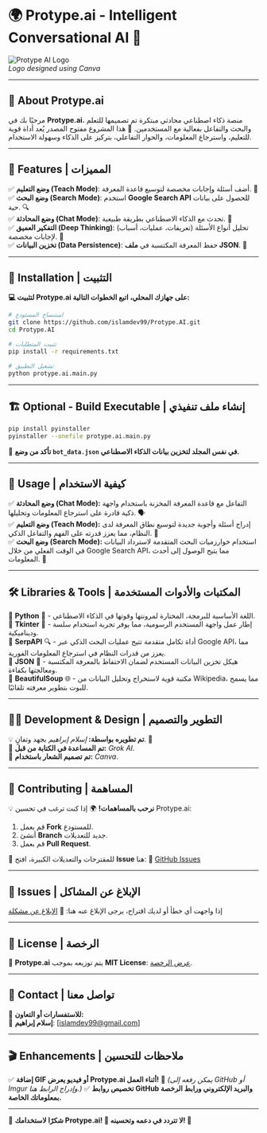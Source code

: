 # 🌍 **Protype.ai - Intelligent Conversational AI** 🤖

![Protype AI Logo](https://your-logo-link-here.com)  
*Logo designed using Canva*

---

## 📌 **About Protype.ai**
مرحبًا بك في **Protype.ai**، منصة ذكاء اصطناعي محادثي مبتكرة تم تصميمها للتعلم والبحث والتفاعل بفعالية مع المستخدمين. 🚀
هذا المشروع مفتوح المصدر يُعد أداة قوية للتعليم، واسترجاع المعلومات، والحوار التفاعلي، بتركيز على الذكاء وسهولة الاستخدام.

---

## 🌟 **Features | المميزات**
✅ **وضع التعليم (Teach Mode)**: أضف أسئلة وإجابات مخصصة لتوسيع قاعدة المعرفة. 🧠  
✅ **وضع البحث (Search Mode)**: استخدم **Google Search API** للحصول على بيانات حية. 🔍  
✅ **وضع المحادثة (Chat Mode)**: تحدث مع الذكاء الاصطناعي بطريقة طبيعية. 💬  
✅ **التفكير العميق (Deep Thinking)**: تحليل أنواع الأسئلة (تعريفات، عمليات، أسباب) لإجابات مخصصة. 🤔  
✅ **تخزين البيانات (Data Persistence)**: حفظ المعرفة المكتسبة في **ملف JSON**. 📂  

---

## 🔧 **Installation | التثبيت**

**💻 لتثبيت Protype.ai على جهازك المحلي، اتبع الخطوات التالية:**
```bash
# استنساخ المستودع
git clone https://github.com/islamdev99/Protype.AI.git
cd Protype.AI

# تثبيت المتطلبات
pip install -r requirements.txt

# تشغيل التطبيق
python protype.ai.main.py
```

---

## 🏗 **Optional - Build Executable | إنشاء ملف تنفيذي**

```bash
pip install pyinstaller
pyinstaller --onefile protype.ai.main.py
```
📌 **تأكد من وضع `bot_data.json` في نفس المجلد لتخزين بيانات الذكاء الاصطناعي.**

---

## 🚀 **Usage | كيفية الاستخدام**
✅ **وضع المحادثة (Chat Mode):** التفاعل مع قاعدة المعرفة المخزنة باستخدام واجهة ذكية قادرة على استرجاع المعلومات وتحليلها. 🗣  
✅ **وضع التعليم (Teach Mode):** إدراج أسئلة وأجوبة جديدة لتوسيع نطاق المعرفة لدى النظام، مما يعزز قدرته على الفهم والتفاعل الذكي. 🏫  
✅ **وضع البحث (Search Mode):** استخدام خوارزميات البحث المتقدمة لاسترداد البيانات في الوقت الفعلي من خلال Google Search API، مما يتيح الوصول إلى أحدث المعلومات. 🔎  

---

## 🛠 **Libraries & Tools | المكتبات والأدوات المستخدمة**
🔹 **Python** 🐍 - اللغة الأساسية للبرمجة، المختارة لمرونتها وقوتها في الذكاء الاصطناعي.  
🔹 **Tkinter** 🎨 - إطار عمل واجهة المستخدم الرسومية، مما يوفر تجربة استخدام سلسة وديناميكية.  
🔹 **SerpAPI** 🔍 - أداة تكامل متقدمة تتيح عمليات البحث الذكي عبر Google API، مما يعزز من قدرات النظام في استرجاع المعلومات الفورية.  
🔹 **JSON** 📂 - هيكل تخزين البيانات المستخدم لضمان الاحتفاظ بالمعرفة المكتسبة ومعالجتها بكفاءة.  
🔹 **BeautifulSoup** 🌐 - مكتبة قوية لاستخراج وتحليل البيانات من Wikipedia، مما يسمح للبوت بتطوير معرفته تلقائيًا.

---

## 👨‍💻 **Development & Design | التطوير والتصميم**
💡 **تم تطويره بواسطة:** *إسلام إبراهيم* بجهد وتفانٍ. 💪  
🧠 **تم المساعدة في الكتابة من قبل:** *Grok AI*.  
🎨 **تم تصميم الشعار باستخدام:** *Canva*.

---

## 🤝 **Contributing | المساهمة**
💡 **نرحب بالمساهمات!** 🌍 إذا كنت ترغب في تحسين Protype.ai:
1. قم بعمل **Fork** للمستودع.
2. أنشئ **Branch** جديد للتعديلات.
3. قم بعمل **Pull Request**.

📌 للمقترحات والتعديلات الكبيرة، افتح **Issue** هنا:
🔗 [GitHub Issues](https://github.com/islamdev99/Protype.AI/issues)

---

## 🐞 **Issues | الإبلاغ عن المشاكل**
إذا واجهت أي خطأ أو لديك اقتراح، يرجى الإبلاغ عنه هنا:
🔗 [الإبلاغ عن مشكلة](https://github.com/islamdev99/Protype.AI/issues)

---

## 📜 **License | الرخصة**
🔹 **Protype.ai** يتم توزيعه بموجب **MIT License**: [عرض الرخصة](LICENSE).

---

## 📧 **Contact | تواصل معنا**
📩 **للاستفسارات أو التعاون:**  
🔗 **إسلام إبراهيم**: [islamdev99@gmail.com]

---

## 🎬 **Enhancements | ملاحظات للتحسين**
✅ **إضافة GIF أو فيديو يعرض Protype.ai أثناء العمل!** 🎥 *(يمكن رفعه إلى GitHub أو Imgur وإدراج الرابط هنا.)*
✅ **تخصيص روابط GitHub والبريد الإلكتروني ورابط الرخصة بمعلوماتك الخاصة.**  

---

🎉 **شكرًا لاستخدامك Protype.ai! 🚀 لا تتردد في دعمه وتحسينه! 💙**


